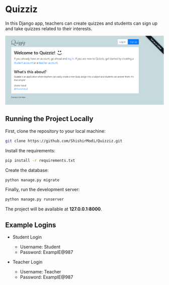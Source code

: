 # Quizziz

In this Django app, teachers can create quizzes and students can sign up and take quizzes related to their interests.

![alt text](Quizziz.png "Quizziz")

## Running the Project Locally

First, clone the repository to your local machine:

```bash
git clone https://github.com/ShishirModi/Quizziz.git
```

Install the requirements:

```bash
pip install -r requirements.txt
```

Create the database:

```bash
python manage.py migrate
```

Finally, run the development server:

```bash
python manage.py runserver
```

The project will be available at **127.0.0.1:8000**.

## Example Logins

- Student Login
    * Username: Student
    * Password: ExamplE@987

- Teacher Login
    * Username: Teacher
    * Password: ExamplE@987
